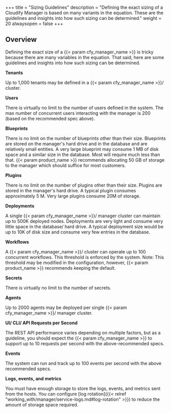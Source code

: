 +++
title = "Sizing Guidelines"
description = "Defining the exact sizing of a Cloudify Manager is based on many variants in the equation. These are the guidelines and insights into how such sizing can be determined."
weight = 20
alwaysopen = false
+++

## Overview

Defining the exact size of a {{< param cfy_manager_name >}} is tricky because there are many variables in the equation. That said, here are some guidelines and insights into how such sizing can be determined.

**Tenants**

Up to 1,000 tenants may be defined in a {{< param cfy_manager_name >}}/ cluster.

**Users**

There is virtually no limit to the number of users defined in the system.
The max number of concurrent users interacting with the manager is 200 (based on the recommended spec above).

**Blueprints**

There is no limit on the number of blueprints other than their size.
Blueprints are stored on the manager's hard drive and in the database and are relatively small entities. A very large blueprint may consume 1 MB of disk space and a similar size in the database. Most will require much less than that.
{{< param product_name >}} recommends allocating 50 GB of storage to the manager which should suffice for most customers.

**Plugins**

There is no limit on the number of plugins other than their size. Plugins are stored in the manager's hard drive.
A typical plugin consumes approximately 5 M. Very large plugins consume 20M of storage.

**Deployments**

A single {{< param cfy_manager_name >}}/ manager cluster can maintain up to 500K deployed nodes.
Deployments are very light and consume very little space in the database/ hard drive. A typical deployment size would be up to 10K of disk size and consume very few entries in the database.

**Workflows**

A {{< param cfy_manager_name >}}/ cluster can operate up to 100 concurrent workflows. This threshold is enforced by the system.
Note: This threshold may be modified in the configuration, however, {{< param product_name >}} recommends keeping the default.

**Secrets**

There is virtually no limit to the number of secrets.

**Agents**

Up to 2000 agents may be deployed per single {{< param cfy_manager_name >}}/ manager cluster.

**UI/ CLI/ API Requests per Second**

The REST API performance varies depending on multiple factors, but as a guideline, you should expect the {{< param cfy_manager_name >}} to support up to 10 requests per second with the above-recommended specs.

**Events**

The system can run and track up to 100 events per second with the above recommended specs.

**Logs, events, and metrics**

You must have enough storage to store the logs, events, and metrics sent from the hosts. You can configure [log rotation]({{< relref "working_with/manager/service-logs.md#log-rotation" >}}) to reduce the amount of storage space required.
